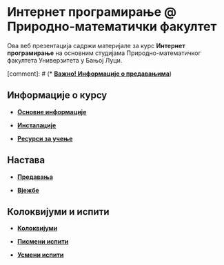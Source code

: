 # Интернет програмирање @ Природно-математички факултет

Ова веб презентација садржи материјале за курс **Интернет програмирање** на основним студијама Природно-математичког факултета Универзитета у Бањој Луци.

[comment]: # (* **[Важно! Информације о предавањима](/predavanja/info/README.md)**)

## Информације о курсу

* **[Основне информације](/informacije/README.md)**

* **[Инсталације](/INSTALACIJE.md)**

* **[Ресурси за учење](/RESURSI-ZA-UCENJE.md)**

## Настава

* **[Предавања](/predavanja/README.md)**

* **[Вjежбе](/vezbe/README.md)**

## Колоквијуми и испити

* **[Колоквијуми](/kolokvijumi/README.md)**

* **[Писмени испити](/pismeni-ispiti/README.md)**

* **[Усмени испити](/usmeni-ispiti/README.md)**